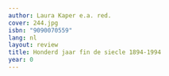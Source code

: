 ```yaml
---
author: Laura Kaper e.a. red.
cover: 244.jpg
isbn: "9090070559"
lang: nl
layout: review
title: Honderd jaar fin de siecle 1894-1994
year: 0
---
```

